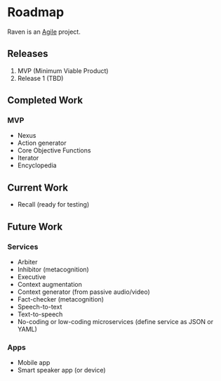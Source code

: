 # Roadmap

Raven is an [Agile](https://en.wikipedia.org/wiki/Agile_software_development) project. 

## Releases

1. MVP (Minimum Viable Product)
2. Release 1 (TBD)

## Completed Work

### MVP

- Nexus
- Action generator
- Core Objective Functions
- Iterator
- Encyclopedia

## Current Work

- Recall (ready for testing)

## Future Work

### Services

- Arbiter
- Inhibitor (metacognition)
- Executive
- Context augmentation
- Context generator (from passive audio/video)
- Fact-checker (metacognition)
- Speech-to-text
- Text-to-speech
- No-coding or low-coding microservices (define service as JSON or YAML)

### Apps

- Mobile app
- Smart speaker app (or device)